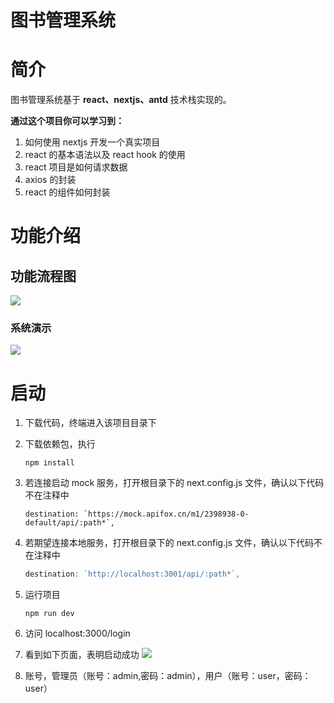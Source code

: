 # 图书管理系统

# 简介

图书管理系统基于 **react、nextjs、antd** 技术栈实现的。

**通过这个项目你可以学习到：**

1. 如何使用 nextjs 开发一个真实项目
2. react 的基本语法以及 react hook 的使用
3. react 项目是如何请求数据
4. axios 的封装
5. react 的组件如何封装


# 功能介绍

## 功能流程图

![](https://raw.githubusercontent.com/calmound/book-admin-react/master/screenshot/1.png)

### 系统演示

![](https://raw.githubusercontent.com/calmound/book-admin-react/master/screenshot/3.gif)

# 启动

1. 下载代码，终端进入该项目目录下
2. 下载依赖包，执行

   ```shell
   npm install
   ```

3. 若连接启动 mock 服务，打开根目录下的 next.config.js 文件，确认以下代码不在注释中

   ```
   destination: `https://mock.apifox.cn/m1/2398938-0-default/api/:path*`,
   ```

4. 若期望连接本地服务，打开根目录下的 next.config.js 文件，确认以下代码不在注释中

   ```javascript
   destination: `http://localhost:3001/api/:path*`,
   ```

5. 运行项目

   ```shell
   npm run dev
   ```

6. 访问 localhost:3000/login
7. 看到如下页面，表明启动成功
   ![](https://raw.githubusercontent.com/calmound/book-admin-react/master/screenshot/2.png)
8. 账号，管理员（账号：admin,密码：admin），用户（账号：user，密码：user）
